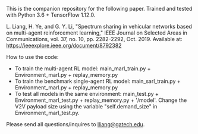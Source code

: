 This is the companion repository for the following paper. Trained and tested with Python 3.6 + TensorFlow 1.12.0. 

L. Liang, H. Ye, and G. Y. Li, "Spectrum sharing in vehicular networks based on multi-agent reinforcement learning," IEEE Journal on Selected Areas in Communications, vol. 37, no. 10, pp. 2282-2292, Oct. 2019. Available at: https://ieeexplore.ieee.org/document/8792382


How to use the code:

- To train the multi-agent RL model: main_marl_train.py + Environment_marl.py + replay_memory.py
- To train the benchmark single-agent RL model: main_sarl_train.py + Environment_marl.py + replay_memory.py
- To test all models in the same environment: main_test.py + Environment_marl_test.py + replay_memory.py + '/model'. Change the V2V payload size using the variable "self.demand_size" in Environment_marl_test.py. 


Please send all questions/inquires to lliang@gatech.edu.
